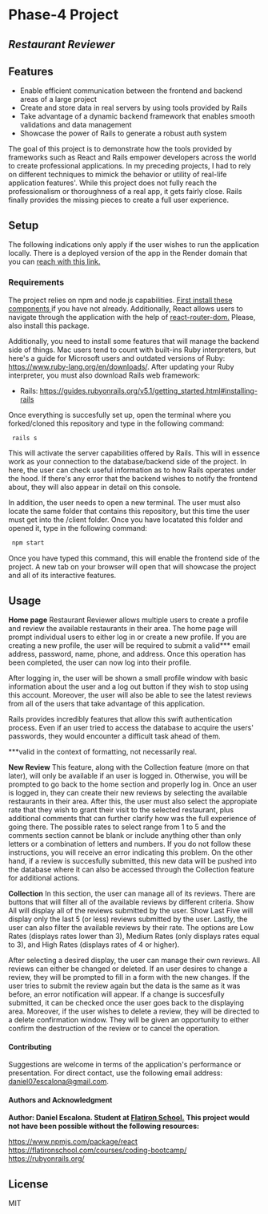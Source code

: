 # Phase-4 Project
## _Restaurant Reviewer_

## Features

- Enable efficient communication between the frontend and backend areas of a large project
- Create and store data in real servers by using tools provided by Rails
- Take advantage of a dynamic backend framework that enables smooth validations and data management
- Showcase the power of Rails to generate a robust auth system

The goal of this project is to demonstrate how the tools provided by frameworks such as React and Rails empower developers across the world to create professional applications. In my preceding projects, I had to rely on different techniques to mimick the behavior or utility of real-life application features'. While this project does not fully reach the professionalism or thoroughness of a real app, it gets fairly close. Rails finally provides the missing pieces to create a full user experience. 

## Setup

The following indications only apply if the user wishes to run the application locally. There is a deployed version of the app in the Render domain that you can [reach with this link.](https://phase-4-project-tl7o.onrender.com)

### Requirements

The project relies on npm and node.js capabilities. [ First install these components ](https://docs.npmjs.com/downloading-and-installing-node-js-and-npm) if you have not already. Additionally, React allows users to navigate through the application with the help of [react-router-dom.](https://www.npmjs.com/package/react-router-dom) Please, also install this package.

Additionally, you need to install some features that will manage the backend side of things. Mac users tend to count with built-ins Ruby interpreters, but here's a guide for Microsoft users and outdated versions of Ruby: https://www.ruby-lang.org/en/downloads/. After updating your Ruby interpreter, you must also download Rails web framework:

- Rails: https://guides.rubyonrails.org/v5.1/getting_started.html#installing-rails

Once everything is succesfully set up, open the terminal where you forked/cloned this repository and type in the following command:

```sh
 rails s
```
This will activate the server capabilities offered by Rails. This will in essence work as your connection to the database/backend side of the project. In here, the user can check useful information as to how Rails operates under the hood. If there's any error that the backend wishes to notify the frontend about, they will also appear in detail on this console.

In addition, the user needs to open a new terminal. The user must also locate the same folder that contains this repository, but this time the user must get into the /client folder. Once you have locatated this folder and opened it, type in the following command:

```sh
 npm start
```

Once you have typed this command, this will enable the frontend side of the project. A new tab on your browser will open that will showcase the project and all of its interactive features.


## Usage

**Home page**
Restaurant Reviewer allows multiple users to create a profile and review the available restaurants in their area. The home page will prompt individual users to either log in or create a new profile. If you are creating a new profile, the user will be required to submit a valid*** email address, password, name, phone, and address. Once this operation has been completed, the user can now log into their profile.

After logging in, the user will be shown a small profile window with basic information about the user and a log out button if they wish to stop using this account. Moreover, the user will also be able to see the latest reviews from all of the users that take advantage of this application.

Rails provides incredibly features that allow this swift authentication process. Even if an user tried to access the database to acquire the users' passwords, they would encounter a difficult task ahead of them.

***valid in the context of formatting, not necessarily real.

**New Review**
This feature, along with the Collection feature (more on that later), will only be available if an user is logged in. Otherwise, you will be prompted to go back to the home section and properly log in. Once an user is logged in, they can create their new reviews by selecting the available restaurants in their area. After this, the user must also select the appropiate rate that they wish to grant their visit to the selected restaurant, plus additional comments that can further clarify how was the full experience of going there. The possible rates to select range from 1 to 5 and the comments section cannot be blank or include anything other than only letters or a combination of letters and numbers. If you do not follow these instructions, you will receive an error indicating this problem. On the other hand, if a review is succesfully submitted, this new data will be pushed into the database where it can also be accessed through the Collection feature for additional actions.

**Collection**
In this section, the user can manage all of its reviews. There are buttons that will filter all of the available reviews by different criteria. Show All will display all of the reviews submitted by the user. Show Last Five will display only the last 5 (or less) reviews submitted by the user. Lastly, the user can also filter the available reviews by their rate. The options are Low Rates (displays rates lower than 3), Medium Rates (only displays rates equal to 3), and High Rates (displays rates of 4 or higher). 

After selecting a desired display, the user can manage their own reviews. All reviews can either be changed or deleted. If an user desires to change a review, they will be prompted to fill in a form with the new changes. If the user tries to submit the review again but the data is the same as it was before, an error notification will appear. If a change is succesfully submitted, it can be checked once the user goes back to the displaying area. Moreover, if the user wishes to delete a review, they will be directed to a delete confirmation window. They will be given an opportunity to either confirm the destruction of the review or to cancel the operation.

#### Contributing
Suggestions are welcome in terms of the application's performance or presentation. For direct contact, use the following email address: daniel07escalona@gmail.com. 

#### Authors and Acknowledgment
**Author: Daniel Escalona. Student at [Flatiron School.](https://flatironschool.com/welcome-to-flatiron-school/?utm_source=Google&utm_medium=ppc&utm_campaign=12728169833&utm_content=127574232664&utm_term=flatiron&uqaid=513799628630&CjwKCAiA4KaRBhBdEiwAZi1zzgCEBEdI6285I6gmLUyI5Pw_8YNLXh1P1oRIGf8t0fXozErvGMW5FRoCG1MQAvD_BwE&gclid=CjwKCAiA4KaRBhBdEiwAZi1zzgCEBEdI6285I6gmLUyI5Pw_8YNLXh1P1oRIGf8t0fXozErvGMW5FRoCG1MQAvD_BwE)**
**This project would not have been possible without the following resources:**

https://www.npmjs.com/package/react
https://flatironschool.com/courses/coding-bootcamp/
https://rubyonrails.org/

## License

MIT
